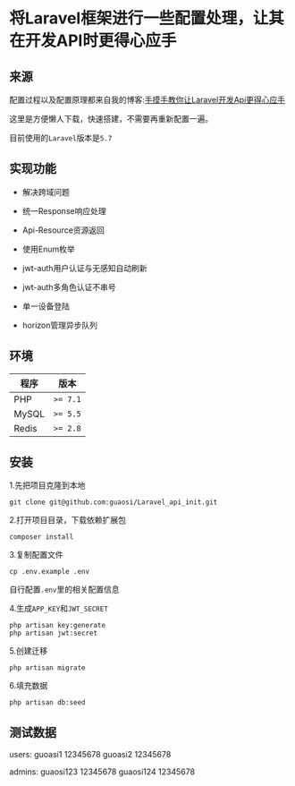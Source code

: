 # 将Laravel框架进行一些配置处理，让其在开发API时更得心应手

## 来源

配置过程以及配置原理都来自我的博客:[手摸手教你让Laravel开发Api更得心应手](https://www.guaosi.com/2019/02/26/laravel-api-initialization-preparation/)

这里是方便懒人下载，快速搭建，不需要再重新配置一遍。

目前使用的`Laravel`版本是`5.7`

## 实现功能

- 解决跨域问题

- 统一Response响应处理

- Api-Resource资源返回

- 使用Enum枚举

- jwt-auth用户认证与无感知自动刷新

- jwt-auth多角色认证不串号

- 单一设备登陆

- horizon管理异步队列

## 环境

| 程序 | 版本 |
| -------- | -------- |
| PHP| `>= 7.1` |
| MySQL| `>= 5.5` |
| Redis| `>= 2.8` |

## 安装

1.先把项目克隆到本地

```
git clone git@github.com:guaosi/Laravel_api_init.git
```

2.打开项目目录，下载依赖扩展包

```
composer install
```

3.复制配置文件

```
cp .env.example .env
```
自行配置`.env`里的相关配置信息

4.生成`APP_KEY`和`JWT_SECRET`
```
php artisan key:generate
php artisan jwt:secret
```

5.创建迁移
```
php artisan migrate
```

6.填充数据
```
php artisan db:seed
```

## 测试数据
users:
guoasi1    12345678
guoasi2    12345678

admins:
guaosi123  12345678
guaosi124  12345678